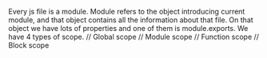Every js file is a module. Module refers to the object introducing current module, and that object contains all the information about that file. On that object we have lots of properties and one of them is module.exports.
We have 4 types of scope.
// Global scope
  // Module scope
    // Function scope
      // Block scope